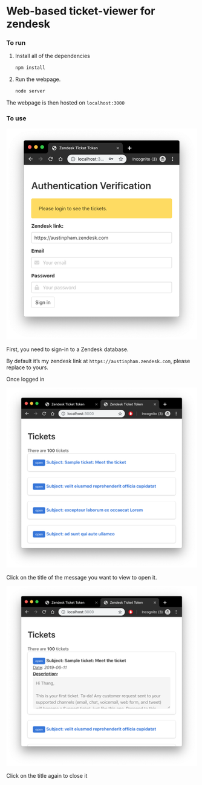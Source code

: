 # Web-based ticket-viewer for zendesk

### To run

1. Install all of the dependencies

   ```bash
   npm install
   ```

2. Run the webpage.

   ```bash
   node server
   ```

The webpage is then hosted on `localhost:3000`

### To use

![image-20190611150526351](README.assets/image-20190611150526351.png)

First, you need to sign-in to a Zendesk database.

By default it’s my zendesk link at `https://austinpham.zendesk.com`, please replace to yours.

Once logged in

![image-20190611151328275](README.assets/image-20190611151328275.png)

Click on the title of the message you want to view to open it. 

![image-20190611151338423](README.assets/image-20190611151338423.png)

Click on the title again to close it



